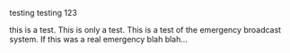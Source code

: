 testing testing 123

this is a test. This is only a test. This is a test of the emergency broadcast system. If this was a real emergency blah blah...


